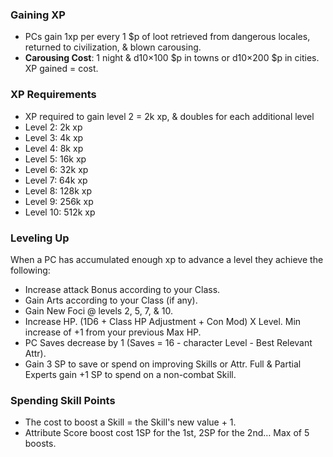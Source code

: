 ### Gaining XP
- PCs gain 1xp per every 1 $p of loot retrieved from dangerous locales, returned to civilization, & blown carousing.
- **Carousing Cost**: 1 night & d10×100 $p in towns or d10×200 $p in cities. XP gained = cost.

### XP Requirements
- XP required to gain level 2 = 2k xp, & doubles for each additional level
- Level 2: 2k xp
- Level 3: 4k xp
- Level 4: 8k xp
- Level 5: 16k xp
- Level 6: 32k xp
- Level 7: 64k xp
- Level 8: 128k xp
- Level 9: 256k xp
- Level 10: 512k xp

### Leveling Up
When a PC has accumulated enough xp to advance a level they achieve the following:

- Increase attack Bonus according to your Class.
- Gain Arts according to your Class (if any).
- Gain New Foci @ levels 2, 5, 7, & 10.
- Increase HP. (1D6 + Class HP Adjustment + Con Mod) X Level. Min increase of +1 from your previous Max HP.
- PC Saves decrease by 1 (Saves = 16 - character Level - Best Relevant Attr).
- Gain 3 SP to save or spend on improving Skills or Attr. Full & Partial Experts gain +1 SP to spend on a non-combat Skill.

### Spending Skill Points
- The cost to boost a Skill = the Skill's new value + 1.
- Attribute Score boost cost 1SP for the 1st, 2SP for the 2nd… Max of 5 boosts.